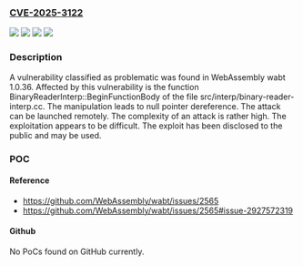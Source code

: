 ### [CVE-2025-3122](https://cve.mitre.org/cgi-bin/cvename.cgi?name=CVE-2025-3122)
![](https://img.shields.io/static/v1?label=Product&message=wabt&color=blue)
![](https://img.shields.io/static/v1?label=Version&message=%3D%201.0.36%20&color=brighgreen)
![](https://img.shields.io/static/v1?label=Vulnerability&message=Denial%20of%20Service&color=brighgreen)
![](https://img.shields.io/static/v1?label=Vulnerability&message=NULL%20Pointer%20Dereference&color=brighgreen)

### Description

A vulnerability classified as problematic was found in WebAssembly wabt 1.0.36. Affected by this vulnerability is the function BinaryReaderInterp::BeginFunctionBody of the file src/interp/binary-reader-interp.cc. The manipulation leads to null pointer dereference. The attack can be launched remotely. The complexity of an attack is rather high. The exploitation appears to be difficult. The exploit has been disclosed to the public and may be used.

### POC

#### Reference
- https://github.com/WebAssembly/wabt/issues/2565
- https://github.com/WebAssembly/wabt/issues/2565#issue-2927572319

#### Github
No PoCs found on GitHub currently.


